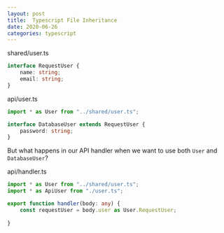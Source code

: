 ```yaml
---
layout: post
title:  Typescript File Inheritance
date: 2020-06-26
categories: typescript
---
```



shared/user.ts

```typescript
interface RequestUser {
    name: string;
    email: string;
}
```

api/user.ts

```typescript
import * as User from "../shared/user.ts";

interface DatabaseUser extends RequestUser {
    password: string;
}
```

But what happens in our API handler when we want to use both `User` and `DatabaseUser`?

api/handler.ts

```typescript
import * as User from "../shared/user.ts";
import * as ApiUser from "./user.ts";

export function handler(body: any) {
    const requestUser = body.user as User.RequestUser;
    
}
```
